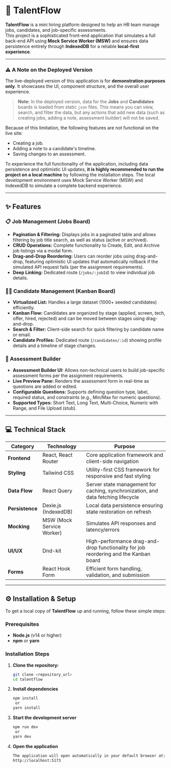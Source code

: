 # 🚀 TalentFlow

**TalentFlow** is a mini hiring platform designed to help an HR team manage jobs, candidates, and job-specific assessments.  
This project is a sophisticated front-end application that simulates a full back-end API using **Mock Service Worker (MSW)** and ensures data persistence entirely through **IndexedDB** for a reliable **local-first experience**.

---

### ⚠️ A Note on the Deployed Version

The live-deployed version of this application is for **demonstration purposes only**. It showcases the UI, component structure, and the overall user experience.

> **Note**: In the deployed version, data for the **Jobs** and **Candidates** boards is loaded from static `json` files. This means you can view, search, and filter the data, but any actions that add new data (such as creating jobs, adding a note, assessment builder) will not be saved.

Because of this limitation, the following features are not functional on the live site:
- Creating a job.
- Adding a note to a candidate's timeline.
- Saving changes to an assessment.

To experience the full functionality of the application, including data persistence and optimistic UI updates, **it is highly recommended to run the project on a local machine** by following the installation steps. The local development environment uses Mock Service Worker (MSW) and IndexedDB to simulate a complete backend experience.


---
## ✨ Features

### 📋 Job Management (Jobs Board)
- **Pagination & Filtering:** Displays jobs in a paginated table and allows filtering by job title search, as well as status (active or archived).  
- **CRUD Operations:** Complete functionality to Create, Edit, and Archive job listings via a modal form.  
- **Drag-and-Drop Reordering:** Users can reorder jobs using drag-and-drop, featuring optimistic UI updates that automatically rollback if the simulated API request fails (per the assignment requirements).  
- **Deep Linking:** Dedicated route (`/jobs/:jobId`) to view individual job details.  

### 🧑‍💻 Candidate Management (Kanban Board)
- **Virtualized List:** Handles a large dataset (1000+ seeded candidates) efficiently.  
- **Kanban Flow:** Candidates are organized by stage (applied, screen, tech, offer, hired, rejected) and can be moved between stages using drag-and-drop.  
- **Search & Filter:** Client-side search for quick filtering by candidate name or email.  
- **Candidate Profiles:** Dedicated route (`/candidates/:id`) showing profile details and a timeline of stage changes.  

### 📝 Assessment Builder
- **Assessment Builder UI:** Allows non-technical users to build job-specific assessment forms per the assignment requirements.  
- **Live Preview Pane:** Renders the assessment form in real-time as questions are added or edited.  
- **Configurable Questions:** Supports defining question type, label, required status, and constraints (e.g., Min/Max for numeric questions).  
- **Supported Types:** Short Text, Long Text, Multi-Choice, Numeric with Range, and File Upload (stub).  

---

## 💻 Technical Stack

| **Category** | **Technology** | **Purpose** |
|---------------|----------------|--------------|
| **Frontend** | React, React Router | Core application framework and client-side navigation |
| **Styling** | Tailwind CSS | Utility-first CSS framework for responsive and fast styling |
| **Data Flow** | React Query | Server state management for caching, synchronization, and data fetching lifecycle |
| **Persistence** | Dexie.js (IndexedDB) | Local data persistence ensuring state restoration on refresh |
| **Mocking** | MSW (Mock Service Worker) | Simulates API responses and latency/errors |
| **UI/UX** | Dnd-kit | High-performance drag-and-drop functionality for job reordering and the Kanban board |
| **Forms** | React Hook Form | Efficient form handling, validation, and submission |

---

## ⚙️ Installation & Setup

To get a local copy of **TalentFlow** up and running, follow these simple steps:

### Prerequisites
- **Node.js** (v14 or higher)  
- **npm** or **yarn**

### Installation Steps
1. **Clone the repository:**
   ```bash
   git clone <repository_url>
   cd talentflow

2. **Install dependencies**
   ```bash
   npm install
    or
   yarn install

3. **Start the development server**
   ```bash
   npm run dev
    or
   yarn dev

5. **Open the application**
   ```bash
   The application will open automatically in your default browser at:
   http://localhost:5173
